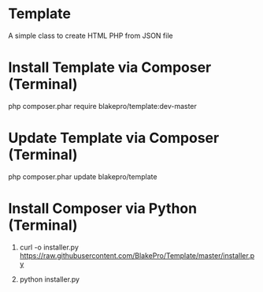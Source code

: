 # Template

A simple class to create HTML PHP from JSON file

# Install Template via Composer (Terminal)

php composer.phar require blakepro/template:dev-master

# Update Template via Composer (Terminal)

php composer.phar update blakepro/template

# Install Composer via Python (Terminal)

1) curl -o installer.py https://raw.githubusercontent.com/BlakePro/Template/master/installer.py

2) python installer.py
